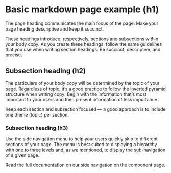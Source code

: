 # Basic markdown page example (h1)

The page heading communicates the main focus of the page. Make your page heading descriptive and keep it succinct.

These headings introduce, respectively, sections and subsections within your body copy. As you create these headings, follow the same guidelines that you use when writing section headings: Be succinct, descriptive, and precise.

## Subsection heading (h2)

The particulars of your body copy will be determined by the topic of your page. Regardless of topic, it’s a good practice to follow the inverted pyramid structure when writing copy: Begin with the information that’s most important to your users and then present information of less importance.

Keep each section and subsection focused — a good approach is to include one theme (topic) per section.

### Subsection heading (h3)

Use the side navigation menu to help your users quickly skip to different sections of your page. The menu is best suited to displaying a hierarchy with one to three levels and, as we mentioned, to display the sub-navigation of a given page.

Read the full documentation on our side navigation on the component page.
